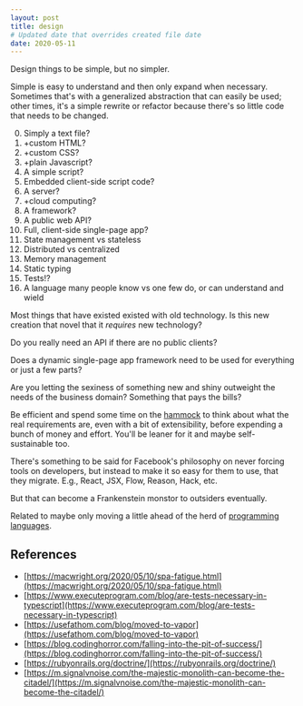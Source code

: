 ```yaml
---
layout: post
title: design
# Updated date that overrides created file date
date: 2020-05-11
---
```


Design things to be simple,
but no simpler. 

Simple is easy to understand
and then only expand when necessary. 
Sometimes that's with a generalized abstraction
that can easily be used;
other times,
it's a simple rewrite
or refactor
because there's so little code 
that needs to be changed.

0. Simply a text file?
0. +custom HTML?
0. +custom CSS?
0. +plain Javascript?
0. A simple script?
0. Embedded client-side script code?
0. A server?
0. +cloud computing?
0. A framework?
0. A public web API?
0. Full, client-side single-page app?
0. State management vs stateless
0. Distributed vs centralized
0. Memory management
0. Static typing
0. Tests!?
0. A language many people know vs one few do, or can understand and wield

Most things that have existed
existed with old technology. 
Is this new creation
that novel that it _requires_ new technology?

Do you really need an API
if there are no public clients?

Does a dynamic single-page app framework 
need to be used for everything
or just a few parts?

Are you letting the sexiness 
of something new and shiny
outweight the needs of the business domain?
Something that pays the bills?

Be efficient
and spend some time on the [hammock](https://github.com/matthiasn/talk-transcripts/blob/master/Hickey_Rich/HammockDrivenDev.md)
to think about what the real requirements are, 
even with a bit of extensibility,
before expending a bunch of money
and effort. 
You'll be leaner for it 
and maybe self-sustainable too. 

There's something to be said
for Facebook's philosophy on
never forcing tools on developers,
but instead to make it so easy 
for them to use,
that they migrate.
E.g., React, JSX, Flow, Reason, Hack, etc.

But that can become 
a Frankenstein monstor 
to outsiders eventually. 

Related to maybe only moving 
a little ahead of the herd of [programming languages](/programming-language).

## References

* [https://macwright.org/2020/05/10/spa-fatigue.html](https://macwright.org/2020/05/10/spa-fatigue.html)
* [https://www.executeprogram.com/blog/are-tests-necessary-in-typescript](https://www.executeprogram.com/blog/are-tests-necessary-in-typescript)
* [https://usefathom.com/blog/moved-to-vapor](https://usefathom.com/blog/moved-to-vapor)
* [https://blog.codinghorror.com/falling-into-the-pit-of-success/](https://blog.codinghorror.com/falling-into-the-pit-of-success/)
* [https://rubyonrails.org/doctrine/](https://rubyonrails.org/doctrine/)
* [https://m.signalvnoise.com/the-majestic-monolith-can-become-the-citadel/](https://m.signalvnoise.com/the-majestic-monolith-can-become-the-citadel/)
